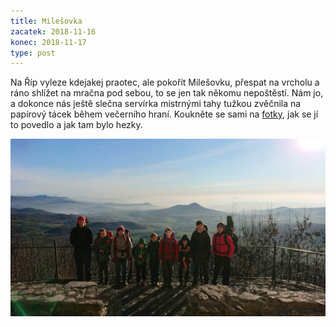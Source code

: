 ```yaml
---
title: Milešovka
zacatek: 2018-11-16
konec: 2018-11-17
type: post
---
```

Na Říp vyleze kdejakej praotec, ale pokořit Milešovku, přespat na vrcholu  a ráno shlížet na mračna pod sebou, to se jen tak někomu nepoštěstí. Nám jo, a dokonce nás ještě slečna servírka mistrnými tahy tužkou zvěčnila na papírový tácek během večerního hraní. Koukněte se sami na [fotky](https://eu.zonerama.com/vlci-keblany/1303470?secret=R29V8G02MMYv0gPl94klH1g49&count=46), jak se jí to povedlo a jak tam bylo hezky.

![Všici na Milešovce](dsc_0300.jpg "Všici na Milešovce")